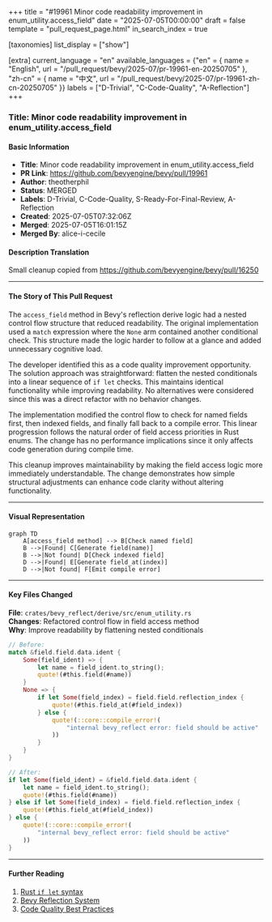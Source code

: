 +++
title = "#19961 Minor code readability improvement in enum_utility.access_field"
date = "2025-07-05T00:00:00"
draft = false
template = "pull_request_page.html"
in_search_index = true

[taxonomies]
list_display = ["show"]

[extra]
current_language = "en"
available_languages = {"en" = { name = "English", url = "/pull_request/bevy/2025-07/pr-19961-en-20250705" }, "zh-cn" = { name = "中文", url = "/pull_request/bevy/2025-07/pr-19961-zh-cn-20250705" }}
labels = ["D-Trivial", "C-Code-Quality", "A-Reflection"]
+++

### Title: Minor code readability improvement in enum_utility.access_field

#### Basic Information
- **Title**: Minor code readability improvement in enum_utility.access_field
- **PR Link**: https://github.com/bevyengine/bevy/pull/19961
- **Author**: theotherphil
- **Status**: MERGED
- **Labels**: D-Trivial, C-Code-Quality, S-Ready-For-Final-Review, A-Reflection
- **Created**: 2025-07-05T07:32:06Z
- **Merged**: 2025-07-05T16:01:15Z
- **Merged By**: alice-i-cecile

#### Description Translation
Small cleanup copied from https://github.com/bevyengine/bevy/pull/16250

---

#### The Story of This Pull Request
The `access_field` method in Bevy's reflection derive logic had a nested control flow structure that reduced readability. The original implementation used a `match` expression where the `None` arm contained another conditional check. This structure made the logic harder to follow at a glance and added unnecessary cognitive load.

The developer identified this as a code quality improvement opportunity. The solution approach was straightforward: flatten the nested conditionals into a linear sequence of `if let` checks. This maintains identical functionality while improving readability. No alternatives were considered since this was a direct refactor with no behavior changes.

The implementation modified the control flow to check for named fields first, then indexed fields, and finally fall back to a compile error. This linear progression follows the natural order of field access priorities in Rust enums. The change has no performance implications since it only affects code generation during compile time.

This cleanup improves maintainability by making the field access logic more immediately understandable. The change demonstrates how simple structural adjustments can enhance code clarity without altering functionality.

---

#### Visual Representation
```mermaid
graph TD
    A[access_field method] --> B[Check named field]
    B -->|Found| C[Generate field(name)]
    B -->|Not found| D[Check indexed field]
    D -->|Found| E[Generate field_at(index)]
    D -->|Not found| F[Emit compile error]
```

---

#### Key Files Changed
**File**: `crates/bevy_reflect/derive/src/enum_utility.rs`  
**Changes**: Refactored control flow in field access method  
**Why**: Improve readability by flattening nested conditionals

```rust
// Before:
match &field.field.data.ident {
    Some(field_ident) => {
        let name = field_ident.to_string();
        quote!(#this.field(#name))
    }
    None => {
        if let Some(field_index) = field.field.reflection_index {
            quote!(#this.field_at(#field_index))
        } else {
            quote!(::core::compile_error!(
                "internal bevy_reflect error: field should be active"
            ))
        }
    }
}

// After:
if let Some(field_ident) = &field.field.data.ident {
    let name = field_ident.to_string();
    quote!(#this.field(#name))
} else if let Some(field_index) = field.field.reflection_index {
    quote!(#this.field_at(#field_index))
} else {
    quote!(::core::compile_error!(
        "internal bevy_reflect error: field should be active"
    ))
}
```

---

#### Further Reading
1. [Rust `if let` syntax](https://doc.rust-lang.org/rust-by-example/flow_control/if_let.html)  
2. [Bevy Reflection System](https://bevyengine.org/learn/book/features/reflection/)  
3. [Code Quality Best Practices](https://rust-lang.github.io/api-guidelines/about.html)